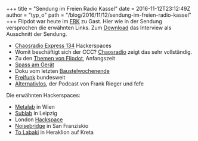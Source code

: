 +++
title = "Sendung im Freien Radio Kassel"
date = 2016-11-12T23:12:49Z
author = "typ_o"
path = "/blog/2016/11/12/sendung-im-freien-radio-kassel"
+++
Flipdot war heute im
[FRK](https://www.freies-radio-kassel.de/startseite.html) zu Gast. Hier
wie in der Sendung versprochen die erwähnten Links. Zum
[Download](/media/2016-11-12-Flipdot-Freies-Radio-Kassel.mp3)
das Interview als Ausschnitt der Sendung.

- [Chaosradio Express 134](http://cre.fm/cre134-hackerspaces) Hackerspaces
- Womit beschäftigt sich der CCC? [Chaosradio](https://chaosradio.ccc.de/)
  zeigt das sehr vollständig.
- Zu den [Themen von Flipdot](https://vimeo.com/99108416), Anfangszeit
- [Spass am Gerät](https://www.youtube.com/watch?v=0GU1SDkmk8w)
- Doku vom letzten [Baustelwochenende](https://vimeo.com/128079323)
- [Freifunk](https://freifunk.net//) bundesweit
- [Alternativlos](http://alternativlos.org/), der Podcast von Frank Rieger
  und fefe

Die erwähnten Hackerspaces:

- [Metalab](https://metalab.at/) in Wien
- [Sublab](https://sublab.org/) in Leipzig
- London [Hackspace](https://london.hackspace.org.uk/)
- [Noisebridge](https://www.noisebridge.net/) in San Franziskio
- [To Labaki](http://wiki.tolabaki.gr/w/To_LABaki) in Heraklion auf Kreta
